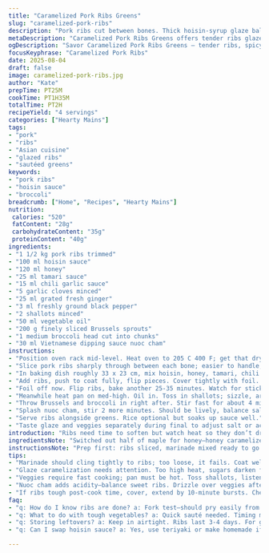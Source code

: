 ```yaml
---
title: "Caramelized Pork Ribs Greens"
slug: "caramelized-pork-ribs"
description: "Pork ribs cut between bones. Thick hoisin-syrup glaze balanced with a splash of tamari and honey. Garlic and ginger punch under crisp tender broccoli and Brussels leaves sautéed with shallots and splash of Vietnamese dipping sauce. Slow bake covered to tender, uncover finish, syrupy sheen. Hot skillet cooks veggies fast, firm still. Substitute tamari for soy, honey for maple, chili garlic sauce for sriracha. Watch glaze carefully at end so sugars don’t burn. Serve with rice or on its own. Texture contrast key. Time flexible but watch meat softness and veggie crunch."
metaDescription: "Caramelized Pork Ribs Greens offers tender ribs glazed in hoisin and honey, paired with crispy veggies for a savory delight"
ogDescription: "Savor Caramelized Pork Ribs Greens – tender ribs, spicy glaze, crisp greens, an Asian fusion dish that satisfies"
focusKeyphrase: "Caramelized Pork Ribs"
date: 2025-08-04
draft: false
image: caramelized-pork-ribs.jpg
author: "Kate"
prepTime: PT25M
cookTime: PT1H35M
totalTime: PT2H
recipeYield: "4 servings"
categories: ["Hearty Mains"]
tags:
- "pork"
- "ribs"
- "Asian cuisine"
- "glazed ribs"
- "sautéed greens"
keywords:
- "pork ribs"
- "hoisin sauce"
- "broccoli"
breadcrumb: ["Home", "Recipes", "Hearty Mains"]
nutrition: 
 calories: "520"
 fatContent: "28g"
 carbohydrateContent: "35g"
 proteinContent: "40g"
ingredients:
- "1 1/2 kg pork ribs trimmed"
- "100 ml hoisin sauce"
- "120 ml honey"
- "25 ml tamari sauce"
- "15 ml chili garlic sauce"
- "5 garlic cloves minced"
- "25 ml grated fresh ginger"
- "3 ml freshly ground black pepper"
- "2 shallots minced"
- "50 ml vegetable oil"
- "200 g finely sliced Brussels sprouts"
- "1 medium broccoli head cut into chunks"
- "30 ml Vietnamese dipping sauce nuoc cham"
instructions:
- "Position oven rack mid-level. Heat oven to 205 C 400 F; get that dry heat ready."
- "Slice pork ribs sharply through between each bone; easier to handle, better glaze coverage."
- "In baking dish roughly 33 x 23 cm, mix hoisin, honey, tamari, chili garlic sauce, garlic, ginger, pepper. Stir 'til wet paste, thick."
- "Add ribs, push to coat fully, flip pieces. Cover tightly with foil. Put in oven for about 1 hour, stirring gently at 30 minutes: check sauce absorption."
- "Foil off now. Flip ribs, bake another 25-35 minutes. Watch for sticky gloss to catch light and slight caramelized dark spots but not black. Meat tender sweep test with fork; it should peel easily but not fall apart."
- "Meanwhile heat pan on med-high. Oil in. Toss in shallots; sizzle, aromatics come up quick."
- "Throw Brussels and broccoli in right after. Stir fast for about 4 minutes, crisp-tender, veggies bright."
- "Splash nuoc cham, stir 2 more minutes. Should be lively, balance salt-sour, sheen coats vegetables well."
- "Serve ribs alongside greens. Rice optional but soaks up sauce well."
- "Taste glaze and veggies separately during final to adjust salt or acidity; ribs sweet-savory, greens tangy-spicy. Harmony from contrast."
introduction: "Ribs need time to soften but watch heat so they don’t dry. Slow oven, covered creates steam, moisture traps in meat. The glaze builds during uncovered finish, sugars break down to syrup thickness. That balance is crucial — too much heat burns sugars bitter, too little and ribs flop with raw sauce. Braising then glazing approach. Vegetables—Brussels and broccoli—quick pan-fried till edge crisp, still snap inside. Shallow cooking locks color, texture, flavor. Using a punchy nuoc cham finish layers flavor complexity. That’s where acidity and salt kick in to cut the sticky fat. No dairy no nuts, just bold savory umami, sweet heat and fresh green crunch. Save yourself from soggy greens by cooking them fast then adding acidity at the end. Ribs and greens serve as a meal or side easily, versatile adaptable. Substitutions ready if pantry gaps arise."
ingredientsNote: "Switched out half of maple for honey—honey caramelizes slightly quicker and deepens color without overpowering sweet. Used tamari instead of soy sauce for gluten-free option; brings mellow salt punch without bitterness. Chili garlic sauce replaces sriracha for bright garlic heat that cooks down smooth. Pay attention to the quality of hoisin; not all are equal—sweetness varies, adjust honey accordingly. Fresh ginger critical—dry powder won’t cut sharp in temp. Shallots over onion: better aromatic and texture for quick sauté without overpowering dish. Prepping ribs: cutting between bones saves carving later, maximizes glaze surface. Brussels sprout thin slicing crucial or they feel tough; broccoli chopped coarse for textural contrast. Store-bought nuoc cham is fine; homemade recommended for fresher balanced acids and fish sauce depth. Oil neutral; vegetable or canola works well, avoid heavy flavors that mask delicacy."
instructionsNote: "Prep first: ribs sliced, marinade mixed ready to go. Helps timing and coats ribs evenly. When covered cook, steam forms inside foil, tenderizing meat while glaze seeps in. Stirring halfway stops ribs from sticking or drying on one side. Removing foil exposes racks to dry heat; sugars start caramelizing—use visual cues, ribs glossy and just a little sticky, glove finger touch: flexible not falling apart. Avoid burning! If glaze darkens too fast, reduce heat or cover loosely with foil. Pan for veggies must be hot before adding oil; oil heats quickly turning shiny but not smoking. Add shallots, listen to quick sputter — that’s aromatics awakening. Toss in greens, keep mixture moving constantly to prevent scorching. The 2-minute finish with nuoc cham seals freshness and roundness into greens. Taste and adjust acid or salt here. Serve immediately. Don’t let greens sit or they turn limp. Rice is a backup; keep simple steamed jasmine or basmati to focus on ribs and greens. Efficiency tip: assemble marinade while ribs slice. Saves time when oven is ready."
tips:
- "Marinade should cling tightly to ribs; too loose, it fails. Coat well. Foil traps moisture—steam helps meat; avoids drying. Cook long, watch doneness."
- "Glaze caramelization needs attention. Too high heat, sugars darken fast, bitter. Use visual cues: glossy look, slight stickiness. Adjust temp if needed. Patience is key."
- "Veggies require fast cooking; pan must be hot. Toss shallots, listen for sizzle; aromatics wake up. Add greens immediately—it’s a quick sauté, no mushy. Stir constantly."
- "Nuoc cham adds acidity—balance sweet ribs. Drizzle over veggies after cooking; seals texture, flavor. Don't skip this step. Elevates the dish without fuss."
- "If ribs tough post-cook time, cover, extend by 10-minute bursts. Check regularly. Don’t let uncooperative ribs ruin your meal! Adjust heat further if necessary."
faq:
- "q: How do I know ribs are done? a: Fork test—should pry easily from bone. But not fall apart. Look for shine; sticky surface means done. Watch your time."
- "q: What to do with tough vegetables? a: Quick sauté needed. Timing matters, veggies can turn mushy. If too tough, slice thinner, shorter cooking next time."
- "q: Storing leftovers? a: Keep in airtight. Ribs last 3-4 days. For greens, shorter time; keep crispness, revive in pan. Revive with water splash if needed."
- "q: Can I swap hoisin sauce? a: Yes, use teriyaki or make homemade if pantry is bare. Flavor varies; adjust honey for sweetness balance. Consider using coconut aminos."

---
```

